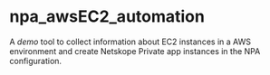 # npa_awsEC2_automation
A *demo* tool to collect information about EC2 instances in a AWS environment and create Netskope Private app instances in the NPA configuration.
